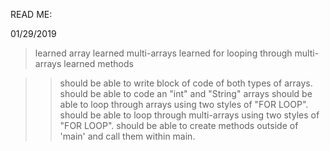 READ ME:

01/29/2019
> learned array
> learned multi-arrays
> learned for looping through multi-arrays
> learned methods

>> should be able to write block of code of both types of arrays.
>> should be able to code an "int" and "String" arrays
>> should be able to loop through arrays using two styles of "FOR LOOP".
>> should be able to loop through multi-arrays using two styles of "FOR LOOP".
>> should be able to create methods outside of 'main' and call them within main.